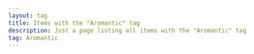 ```yaml
---
layout: tag
title: Items with the "Aromantic" tag
description: Just a page listing all items with the "Aromantic" tag
tag: Aromantic
---
```

